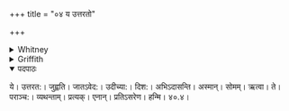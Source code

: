 +++
title = "०४ य उत्तरतो"

+++

<details><summary>Whitney</summary>

य उ॑त्तर॒तो जुह्व॑ति जातवेद॒ उदी॑च्या दि॒शोऽभि॒दास॑न्त्य॒स्मान्।  
सोम॑मृ॒त्वा ते परा॑ञ्चो व्यथन्तां प्र॒त्यगे॑नान् प्रतिस॒रेण॑ हन्मि ॥४॥
</details>

<details><summary>Griffith</summary>

Jatavedas, northward sacrificers as foes assail us from the northern quarter. For harming Soma be they turned and troubled! I smite them backward with mine incantation.
</details>


<details open><summary>पदपाठः</summary>

ये। उत्तरत:। जुह्वति। जातऽवेद:। उदीच्या:। दिश:। अभिऽदासन्ति। अस्मान्। सोमम्। ऋत्वा। ते। पराञ्च:। व्यथन्ताम्। प्रत्यक्। एनान्। प्रतिऽसरेण। हन्मि। ४०.४।
</details>
